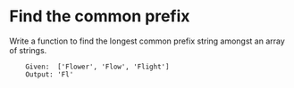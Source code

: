 # Find the common prefix

Write a function to find the longest common prefix string amongst an array of strings.

```
    Given:  ['Flower', 'Flow', 'Flight']
    Output: 'Fl'
```